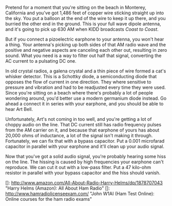 <!--
title: Tuning in to AM radio for free
created: 5 January 2014 - 7:44 am
updated: 5 January 2014 - 12:35 pm
post: 5 January 2014
slug: crystal-radio
tags: radio
-->

<!--
He snakes a long green wire up into the branches of a corkscrew willow and tucks
himself into a fork in its roots. Flimsy cardboard supports a scatterd
collection of scavenged electronics. Penciled names and symbols match the parts
with the ones from his 200-in-1 Electronic Projects Kit. He does not know how
they work, but when he moves the aligator clip across the wire coils, he hears
Art Bell, coast to coast.

The antenna in a crystal radio converts the energy in the electromagnetic
radiation that reaches it into a small amount of AC current. Because the radio
has no external power source (like a battery) you want the conversion to be as
efficient as possible. Ideally, you'd use a tuned antenna. A half wave dipole
antenna tuned for 630 AM is about 743 feet long. Because getting a hold of that
much wire when you're ten years old is tricky, I used the longest wire I
had and stuck it up as high in that tree as I could climb.
-->

Pretend for a moment that you're sitting on the beach in Monterey, California
and you've got 1,486 feet of copper wire sticking straight up into the sky. You
put a balloon at the end of the wire to keep it up there, and you burried the
other end in the ground. This is your full wave dipole antenna, and it's going
to pick up 630 AM when KIDD broadcasts _Coast to Coast_.

But if you connect a pizoelectric earphone to your antenna, you won't hear a
thing. Your antenna's picking up both sides of that AM radio wave and the
positive and negative aspects are canceling each other out, resulting in zero
sound. What you need is a way to filter out half that signal, converting the
AC current to a pulsating DC one.

In old crystal radios, a galena crystal and a thin piece of wire formed a cat's
whisker detector. This is a Schottky diode, a semiconducting diode that opposes
the flow of current in one direction. They where sensitive to pressure and
vibration and had to be readjusted every time they were used. Since you're
sitting on a beach where there's probably a lot of people wondering around,
you'd better use a modern germanium diode instead. Go ahead a connect it in
series with your earphone, and you should be able to hear Art Bell.

Unfortunately, Art's not coming in too well, and you're getting a lot of choppy
audio on the line. That DC current still has radio frequency pulses from the
AM carrier on it, and because that earphone of yours has about 20,000 ohms of
inductance, a lot of the signal isn't making it through. Fortunately, we can fix
that with a bypass capacitor. Put a 0.001 microfarad capacitor in parallel with
your earphone and it'll clean up your audio signal.

Now that you've got a solid audio signal, you're probably hearing some hiss on
the line. The hissing is caused by high frequencies your earphone can't
reproduce. We can cut it out with a low-pass filter. Put a 47 kilo-ohm resistor
in parallel with your bypass capacitor and the hiss should vanish.


[]: http://www.amazon.com/All-About-Radio-Harry-Helms/dp/1878707043 "Harry Helms (Amazon): All About Ham Radio"
[]: http://www.hamradiolicenseexam.com/ "John W1AI (Ham Test Online): Online courses for the ham radio exams"
